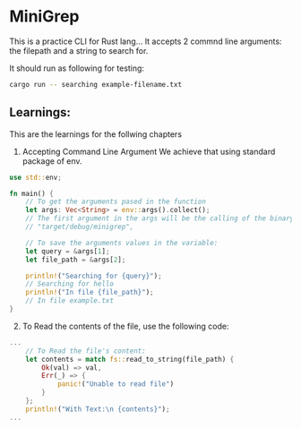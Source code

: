 # MiniGrep

This is a practice CLI for Rust lang...
It accepts 2 commnd line arguments: the filepath and a string to search for.

It should run as following for testing:
```sh
cargo run -- searching example-filename.txt
```

## Learnings:
This are the learnings for the follwing chapters

1) Accepting Command Line Argument
We achieve that using standard package of env.
```rust
use std::env;

fn main() {
    // To get the arguments pased in the function
    let args: Vec<String> = env::args().collect();
    // The first argument in the args will be the calling of the binary target
    // "target/debug/minigrep",

    // To save the arguments values in the variable:
    let query = &args[1];
    let file_path = &args[2];

    println!("Searching for {query}");
    // Searching for hello
    println!("In file {file_path}");
    // In file example.txt
}

```

2) To Read the contents of the file, use the following code:
```rust
...
    // To Read the file's content:
    let contents = match fs::read_to_string(file_path) {
        Ok(val) => val,
        Err(_) => {
            panic!("Unable to read file")
        }
    };
    println!("With Text:\n {contents}");
...
```
